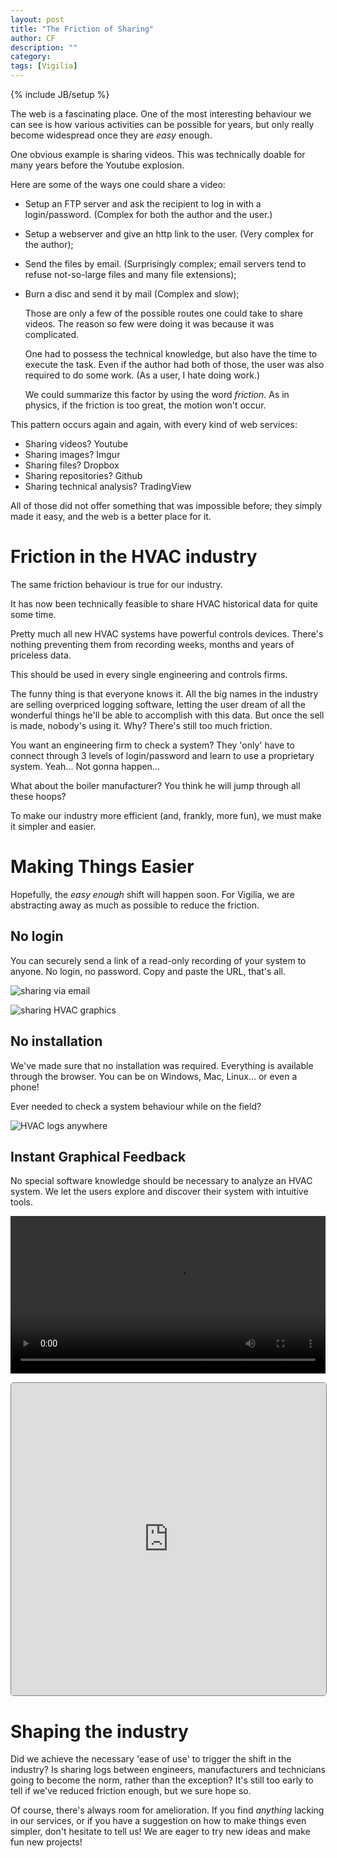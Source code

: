 ```yaml
---
layout: post
title: "The Friction of Sharing"
author: CF
description: ""
category: 
tags: [Vigilia]
---
```

{% include JB/setup %}

The web is a fascinating place. One of the most interesting behaviour
we can see is how various activities can be possible for years, but
only really become widespread once they are *easy* enough.

One obvious example is sharing videos. This was technically doable for
many years before the Youtube explosion.

Here are some of the ways one could share a video:

- Setup an FTP server and ask the recipient to log in with a
  login/password. (Complex for both the author and the user.)
- Setup a webserver and give an http link to the user. (Very complex
  for the author);
- Send the files by email. (Surprisingly complex; email servers tend
  to refuse not-so-large files and many file extensions);
- Burn a disc and send it by mail (Complex and slow);

  Those are only a few of the possible routes one could take to share
  videos. The reason so few were doing it was because it was
  complicated.
  
  One had to possess the technical knowledge, but also have the time
  to execute the task. Even if the author had both of those, the user
  was also required to do some work. (As a user, I hate doing work.)
  
  We could summarize this factor by using the word *friction*. As in
  physics, if the friction is too great, the motion won't occur.
  
This pattern occurs again and again, with every kind of web services:

- Sharing videos? Youtube
- Sharing images? Imgur
- Sharing files? Dropbox
- Sharing repositories? Github
- Sharing technical analysis? TradingView

All of those did not offer something that was impossible before; they
simply made it easy, and the web is a better place for it.


# Friction in the HVAC industry
  The same friction behaviour is true for our industry.
  
  It has now been technically feasible to share HVAC historical data
  for quite some time.

  Pretty much all new HVAC systems have powerful controls devices.
  There's nothing preventing them from recording weeks, months and
  years of priceless data.
  
  This should be used in every single engineering and controls firms.
  
  The funny thing is that everyone knows it. All the big names in the
  industry are selling overpriced logging software, letting the user
  dream of all the wonderful things he'll be able to accomplish with
  this data. But once the sell is made, nobody's using it. Why?
  There's still too much friction.
  
  You want an engineering firm to check a system? They 'only' have
  to connect through 3 levels of login/password and learn to use a
  proprietary system. Yeah... Not gonna happen...
  
  What about the boiler manufacturer? You think he will jump through
  all these hoops?
  
  To make our industry more efficient (and, frankly, more fun), we
  must make it simpler and easier.
 

# Making Things Easier

  Hopefully, the *easy enough* shift will happen soon. For Vigilia, we
  are abstracting away as much as possible to reduce the friction.
  
## No login
  You can securely send a link of a read-only recording of your system
  to anyone. No login, no password. Copy and paste the URL, that's
  all.

![sharing via email](hvacio-email-share.png "sharing logs via email")

![sharing HVAC graphics](HVAC_illos_v2b_AS-04.svg "sharing HVAC graphics")

## No installation
  We've made sure that no installation was required. Everything is
  available through the browser. You can be on Windows, Mac, Linux...
  or even a phone!
  
  Ever needed to check a system behaviour while on the field?

![HVAC logs anywhere](HVAC_illos_v2b_AS-03.svg "HVAC logs anywhere!")

## Instant Graphical Feedback
   No special software knowledge should be necessary to analyze an
   HVAC system. We let the users explore and discover their system
   with intuitive tools.
   
   
   <video autoplay='autoplay' class='well' controls='true' loop='true'
   width='100%'><source src='/videos/analysis.webm'
   type='video/webm'><source src='/videos/analysis.ogv'
   type='video/ogg'><source src='/videos/analysis.mp4'
   type='video/mp4'>Your browser doesn't let you see the video... fear
   not! To see the video, click <a
   href='/videos/analysis.webm'>here</a>.</video>
  
  <iframe allowfullscreen height="500px" mozallowfullscreen scrolling="no" src="https://hvac.io/vigilia/embed/g/5371147be4b0222b740851a2?tab=%3Atimeseries&amp;bc%5B%5D=%3Aa10122..0.7..0.2..4.1" style="overflow:hidden; border:1px solid grey;border-radius:5px;background-size: cover;" webkitallowfullscreen width="100%"></iframe>

# Shaping the industry
  Did we achieve the necessary 'ease of use' to trigger the shift in
  the industry? Is sharing logs between engineers, manufacturers and
  technicians going to become the norm, rather than the exception?
  It's still too early to tell if we've reduced friction enough, but
  we sure hope so.
  
  Of course, there's always room for amelioration. If you find
  *anything* lacking in our services, or if you have a suggestion on
  how to make things even simpler, don't hesitate to tell us! We
  are eager to try new ideas and make fun new projects!
